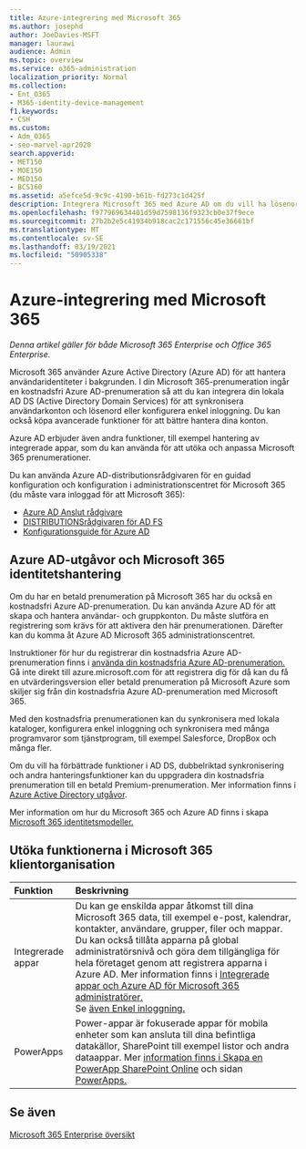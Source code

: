 ```yaml
---
title: Azure-integrering med Microsoft 365
ms.author: josephd
author: JoeDavies-MSFT
manager: laurawi
audience: Admin
ms.topic: overview
ms.service: o365-administration
localization_priority: Normal
ms.collection:
- Ent_O365
- M365-identity-device-management
f1.keywords:
- CSH
ms.custom:
- Adm_O365
- seo-marvel-apr2020
search.appverid:
- MET150
- MOE150
- MED150
- BCS160
ms.assetid: a5efce5d-9c9c-4190-b61b-fd273c1d425f
description: Integrera Microsoft 365 med Azure AD om du vill ha lösenordssynkronisering eller enkel inloggning i din lokala miljö.
ms.openlocfilehash: f977969634401d59d7598136f9323cb0e37f9ece
ms.sourcegitcommit: 27b2b2e5c41934b918cac2c171556c45e36661bf
ms.translationtype: MT
ms.contentlocale: sv-SE
ms.lasthandoff: 03/19/2021
ms.locfileid: "50905338"
---
```

# <a name="azure-integration-with-microsoft-365"></a>Azure-integrering med Microsoft 365

*Denna artikel gäller för både Microsoft 365 Enterprise och Office 365 Enterprise.*

Microsoft 365 använder Azure Active Directory (Azure AD) för att hantera användaridentiteter i bakgrunden. I din Microsoft 365-prenumeration ingår en kostnadsfri Azure AD-prenumeration så att du kan integrera din lokala AD DS (Active Directory Domain Services) för att synkronisera användarkonton och lösenord eller konfigurera enkel inloggning. Du kan också köpa avancerade funktioner för att bättre hantera dina konton.
  
Azure AD erbjuder även andra funktioner, till exempel hantering av integrerade appar, som du kan använda för att utöka och anpassa Microsoft 365 prenumerationer.
  
Du kan använda Azure AD-distributionsrådgivaren för en guidad konfiguration och konfiguration i administrationscentret för Microsoft 365 (du måste vara inloggad för att Microsoft 365):

 - [Azure AD Anslut rådgivare](https://aka.ms/aadconnectpwsync)
 - [DISTRIBUTIONSrådgivaren för AD FS](https://aka.ms/adfsguidance)
 - [Konfigurationsguide för Azure AD](https://aka.ms/aadpguidance)
  
## <a name="azure-ad-editions-and-microsoft-365-identity-management"></a>Azure AD-utgåvor och Microsoft 365 identitetshantering

Om du har en betald prenumeration på Microsoft 365 har du också en kostnadsfri Azure AD-prenumeration. Du kan använda Azure AD för att skapa och hantera användar- och gruppkonton. Du måste slutföra en registrering som krävs för att aktivera den här prenumerationen. Därefter kan du komma åt Azure AD Microsoft 365 administrationscentret. 

Instruktioner för hur du registrerar din kostnadsfria Azure AD-prenumeration finns i [använda din kostnadsfria Azure AD-prenumeration.](../compliance/use-your-free-azure-ad-subscription-in-office-365.md) Gå inte direkt till azure.microsoft.com för att registrera dig för då kan du få en utvärderingsversion eller betald prenumeration på Microsoft Azure som skiljer sig från din kostnadsfria Azure AD-prenumeration med Microsoft 365. 
  
Med den kostnadsfria prenumerationen kan du synkronisera med lokala kataloger, konfigurera enkel inloggning och synkronisera med många programvaror som tjänstprogram, till exempel Salesforce, DropBox och många fler.
  
Om du vill ha förbättrade funktioner i AD DS, dubbelriktad synkronisering och andra hanteringsfunktioner kan du uppgradera din kostnadsfria prenumeration till en betald Premium-prenumeration. Mer information finns i [Azure Active Directory utgåvor](https://azure.microsoft.com/pricing/details/active-directory/).
  
Mer information om hur du Microsoft 365 och Azure AD finns i skapa [Microsoft 365 identitetsmodeller.](about-microsoft-365-identity.md)
  
## <a name="extend-the-capabilities-of-your-microsoft-365-tenant"></a>Utöka funktionerna i Microsoft 365 klientorganisation

|**Funktion**|**Beskrivning**|
|:-----|:-----|
|Integrerade appar  <br/> |Du kan ge enskilda appar åtkomst till dina Microsoft 365 data, till exempel e-post, kalendrar, kontakter, användare, grupper, filer och mappar. Du kan också tillåta apparna på global administratörsnivå och göra dem tillgängliga för hela företaget genom att registrera apparna i Azure AD. Mer information finns i [Integrerade appar och Azure AD för Microsoft 365 administratörer.](integrated-apps-and-azure-ads.md)  <br/> Se [även Enkel inloggning.](/azure/active-directory/manage-apps/what-is-single-sign-on)  <br/> |
|PowerApps  <br/> | Power-appar är fokuserade appar för mobila enheter som kan ansluta till dina befintliga datakällor, SharePoint till exempel listor och andra dataappar. Mer [information finns i Skapa en PowerApp SharePoint Online](https://support.office.com/article/9338b2d2-67ac-4b81-8e67-97da27e5e9ab) och sidan [PowerApps.](https://powerapps.microsoft.com/)  <br/> |
   
## <a name="see-also"></a>Se även

[Microsoft 365 Enterprise översikt](microsoft-365-overview.md)